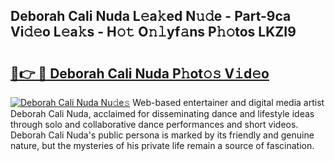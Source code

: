 ## Deborah Cali Nuda L𝚎a𝚔ed N𝚞𝚍e - Part-9ca Vi𝚍𝚎o L𝚎a𝚔s - H𝚘𝚝 O𝚗𝚕yf𝚊ns P𝚑𝚘tos LKZI9

# <h2><a href="http://kf9kdm.oniu.top/?m=Deborah+Cali+Nuda">🔗👉 🔴 Deborah Cali Nuda P𝚑ot𝚘𝚜 V𝚒d𝚎o</a></h2>

[![Deborah Cali Nuda Nu𝚍e𝚜](https://i.imgur.com/0qMVB7G.gif)](http://kf9kdm.oniu.top/?m=Deborah+Cali+Nuda)
Web-based entertainer and digital media artist Deborah Cali Nuda, acclaimed for disseminating dance and lifestyle ideas through solo and collaborative dance performances and short videos. Deborah Cali Nuda's public persona is marked by its friendly and genuine nature, but the mysteries of his private life remain a source of fascination.  
